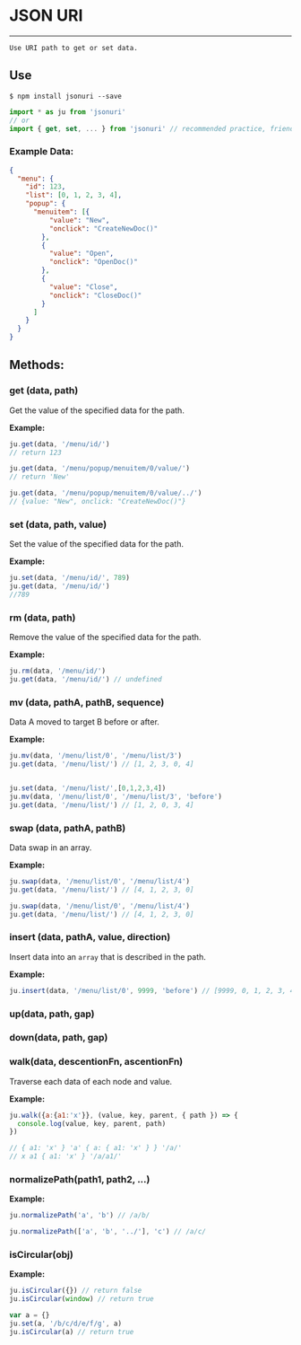 # JSON URI

---

`Use URI path to get or set data.`


## Use

```shell
$ npm install jsonuri --save
```

```javascript
import * as ju from 'jsonuri'
// or
import { get, set, ... } from 'jsonuri' // recommended practice, friendly to tree-shaking
```

### Example Data:
```json
{
  "menu": {
    "id": 123,
    "list": [0, 1, 2, 3, 4],
    "popup": {
      "menuitem": [{
          "value": "New",
          "onclick": "CreateNewDoc()"
        },
        {
          "value": "Open",
          "onclick": "OpenDoc()"
        },
        {
          "value": "Close",
          "onclick": "CloseDoc()"
        }
      ]
    }
  }
}

```

## Methods:

### get (data, path)
Get the value of the specified data for the path.


**Example:**

```javascript
ju.get(data, '/menu/id/')
// return 123

ju.get(data, '/menu/popup/menuitem/0/value/')
// return 'New'

ju.get(data, '/menu/popup/menuitem/0/value/../')
// {value: "New", onclick: "CreateNewDoc()"}

```

### set (data, path, value)
Set the value of the specified data for the path.

**Example:**

```javascript
ju.set(data, '/menu/id/', 789)
ju.get(data, '/menu/id/')
//789

```

### rm (data, path)
Remove the value of the specified data for the path.

**Example:**

```javascript
ju.rm(data, '/menu/id/')
ju.get(data, '/menu/id/') // undefined
```


### mv (data, pathA, pathB, sequence)
Data A moved to target B before or after.

**Example:**

```javascript
ju.mv(data, '/menu/list/0', '/menu/list/3')
ju.get(data, '/menu/list/') // [1, 2, 3, 0, 4]


ju.set(data, '/menu/list/',[0,1,2,3,4])
ju.mv(data, '/menu/list/0', '/menu/list/3', 'before')
ju.get(data, '/menu/list/') // [1, 2, 0, 3, 4]

```

### swap (data, pathA, pathB)
Data swap in an array.

**Example:**

```javascript
ju.swap(data, '/menu/list/0', '/menu/list/4')
ju.get(data, '/menu/list/') // [4, 1, 2, 3, 0]

ju.swap(data, '/menu/list/0', '/menu/list/4')
ju.get(data, '/menu/list/') // [4, 1, 2, 3, 0]

```


### insert (data, pathA, value, direction)

Insert data into an `array` that is described in the path.

**Example:**

```javascript
ju.insert(data, '/menu/list/0', 9999, 'before') // [9999, 0, 1, 2, 3, 4]

```

### up(data, path, gap)



### down(data, path, gap)



### walk(data, descentionFn, ascentionFn)
Traverse each data of each node and value.

**Example:**

```javascript
ju.walk({a:{a1:'x'}}, (value, key, parent, { path }) => {
  console.log(value, key, parent, path)
})

// { a1: 'x' } 'a' { a: { a1: 'x' } } '/a/'
// x a1 { a1: 'x' } '/a/a1/'
```

### normalizePath(path1, path2, ...)

**Example:**

```javascript
ju.normalizePath('a', 'b') // /a/b/

ju.normalizePath(['a', 'b', '../'], 'c') // /a/c/


```

### isCircular(obj)

**Example:**

```javascript
ju.isCircular({}) // return false
ju.isCircular(window) // return true

var a = {}
ju.set(a, '/b/c/d/e/f/g', a)
ju.isCircular(a) // return true


```
